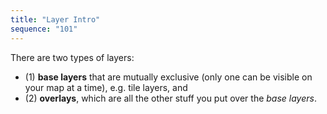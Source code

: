 ```yaml
---
title: "Layer Intro"
sequence: "101"
---
```


There are two types of layers:

- (1) **base layers** that are mutually exclusive (only one can be visible on your map at a time), e.g. tile layers, and
- (2) **overlays**, which are all the other stuff you put over the _base layers_.




